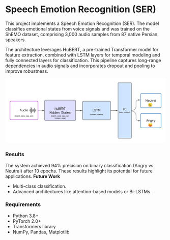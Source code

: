 # Speech Emotion Recognition (SER)

This project implements a Speech Emotion Recognition (SER). The model classifies emotional states from voice signals and was trained on the ShEMO dataset, comprising 3,000 audio samples from 87 native Persian speakers.

The architecture leverages HuBERT, a pre-trained Transformer model for feature extraction, combined with LSTM layers for temporal modeling and fully connected layers for classification. This pipeline captures long-range dependencies in audio signals and incorporates dropout and pooling to improve robustness.

<img src="figures/ser_architecture.jpeg" alt="SER Architecture" width="650">

### Results
The system achieved 94% precision on binary classification (Angry vs. Neutral) after 10 epochs. These results highlight its potential for future applications.
**Future Work**  
- Multi-class classification.  
- Advanced architectures like attention-based models or Bi-LSTMs.

### Requirements
- Python 3.8+
- PyTorch 2.0+
- Transformers library
- NumPy, Pandas, Matplotlib

